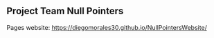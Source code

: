 ## Project Team Null Pointers

Pages website: https://diegomorales30.github.io/NullPointersWebsite/
